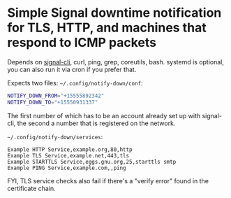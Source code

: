 # Simple Signal downtime notification for TLS, HTTP, and machines that respond to ICMP packets

Depends on [signal-cli](https://github.com/AsamK/signal-cli), curl, ping,
grep, coreutils, bash. systemd is optional, you can also run it via cron if
you prefer that.

Expects two files: `~/.config/notify-down/conf`:

```sh
NOTIFY_DOWN_FROM="+15555892342"
NOTIFY_DOWN_TO="+15550931337"
```

The first number of which has to be an account already set up with signal-cli,
the second a number that is registered on the network.

`~/.config/notify-down/services`:

```
Example HTTP Service,example.org,80,http
Example TLS Service,example.net,443,tls
Example STARTTLS Service,eggs.gnu.org,25,starttls smtp
Example PING Service,example.com,,ping
```

FYI, TLS service checks also fail if there's a "verify error" found in the
certificate chain.
